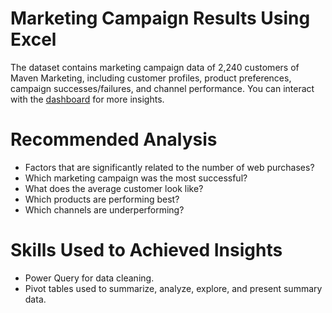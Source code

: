 # Marketing Campaign Results Using Excel

The dataset contains marketing campaign data of 2,240 customers of Maven Marketing, including
customer profiles, product preferences, campaign successes/failures, and channel performance.
You can interact with the [dashboard](www.google.com) for more insights.

# Recommended Analysis
* Factors that are significantly related to the number of web purchases?
* Which marketing campaign was the most successful?
* What does the average customer look like?
* Which products are performing best?
* Which channels are underperforming?

# Skills Used to Achieved Insights
* Power Query for data cleaning.
* Pivot tables used to summarize, analyze, explore, and present summary data.

  

